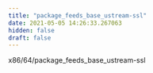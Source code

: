 ```yaml
---
title: "package_feeds_base_ustream-ssl"
date: 2021-05-05 14:26:33.267063
hidden: false
draft: false
---
```


x86/64/package_feeds_base_ustream-ssl


